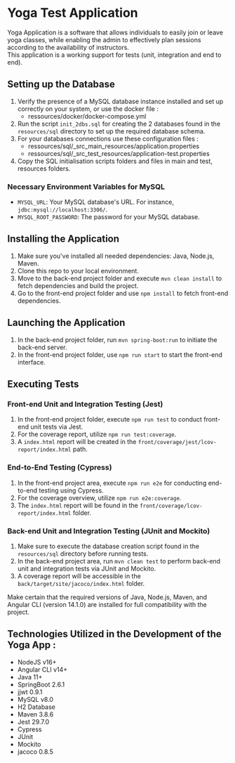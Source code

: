 # Yoga Test Application

Yoga Application is a software that allows individuals to easily join or leave yoga classes, while enabling the admin to effectively plan sessions according to the availability of instructors.  
This application is a working support for tests (unit, integration and end to end).

## Setting up the Database

1. Verify the presence of a MySQL database instance installed and set up correctly on your system, or use the docker file :
    - ressources/docker/docker-compose.yml
2. Run the script `init_2dbs.sql` for creating the 2 databases found in the `resources/sql` directory to set up the required database schema.
3. For your databases connections use these configuration files :
    - ressources/sql/_src_main_resources/application.properties
    - ressources/sql/_src_test_resources/application-test.properties
4. Copy the SQL initialisation scripts folders and files in main and test, resources folders.

### Necessary Environment Variables for MySQL

- `MYSQL_URL`: Your MySQL database's URL. For instance, `jdbc:mysql://localhost:3306/`.
- `MYSQL_ROOT_PASSWORD`: The password for your MySQL database.

## Installing the Application

1. Make sure you've installed all needed dependencies: Java, Node.js, Maven.
2. Clone this repo to your local environment.
3. Move to the back-end project folder and execute `mvn clean install` to fetch dependencies and build the project.
4. Go to the front-end project folder and use `npm install` to fetch front-end dependencies.

## Launching the Application

1. In the back-end project folder, run `mvn spring-boot:run` to initiate the back-end server.
2. In the front-end project folder, use `npm run start` to start the front-end interface.

## Executing Tests

### Front-end Unit and Integration Testing (Jest)

1. In the front-end project folder, execute `npm run test` to conduct front-end unit tests via Jest.
2. For the coverage report, utilize `npm run test:coverage`.
3. A `index.html` report will be created in the `front/coverage/jest/lcov-report/index.html` path.

### End-to-End Testing (Cypress)

1. In the front-end project area, execute `npm run e2e` for conducting end-to-end testing using Cypress.
2. For the coverage overview, utilize `npm run e2e:coverage`.
3. The `index.html` report will be found in the `front/coverage/lcov-report/index.html` folder.

### Back-end Unit and Integration Testing (JUnit and Mockito)

1. Make sure to execute the database creation script found in the `resources/sql` directory before running tests.
2. In the back-end project area, run `mvn clean test` to perform back-end unit and integration tests via JUnit and Mockito.
3. A coverage report will be accessible in the `back/target/site/jacoco/index.html` folder.

Make certain that the required versions of Java, Node.js, Maven, and Angular CLI (version 14.1.0) are installed for full compatibility with the project.

## Technologies Utilized in the Development of the Yoga App :
- NodeJS v16+
- Angular CLI v14+
- Java 11+
- SpringBoot 2.6.1
- jjwt 0.9.1
- MySQL v8.0
- H2 Database
- Maven 3.8.6
- Jest 29.7.0
- Cypress
- JUnit
- Mockito
- jacoco 0.8.5
